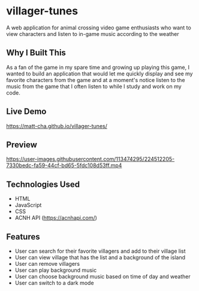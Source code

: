 # villager-tunes

A web application for animal crossing video game enthusiasts who want to view characters and listen to in-game music according to the weather

## Why I Built This

As a fan of the game in my spare time and growing up playing this game, I wanted to build an application that would let me quickly display and see my favorite characters from the game and at a moment's notice listen to the music from the game that I often listen to while I study and work on my code.

## Live Demo

https://matt-cha.github.io/villager-tunes/

## Preview

https://user-images.githubusercontent.com/113474295/224512205-7330bedc-fa59-44cf-bd65-5fdc108d53ff.mp4

## Technologies Used

- HTML
- JavaScript
- CSS
- ACNH API (https://acnhapi.com/)

## Features

- User can search for their favorite villagers and add to their village list
- User can view village that has the list and a background of the island
- User can remove villagers
- User can play background music
- User can choose background music based on time of day and weather
- User can switch to a dark mode
